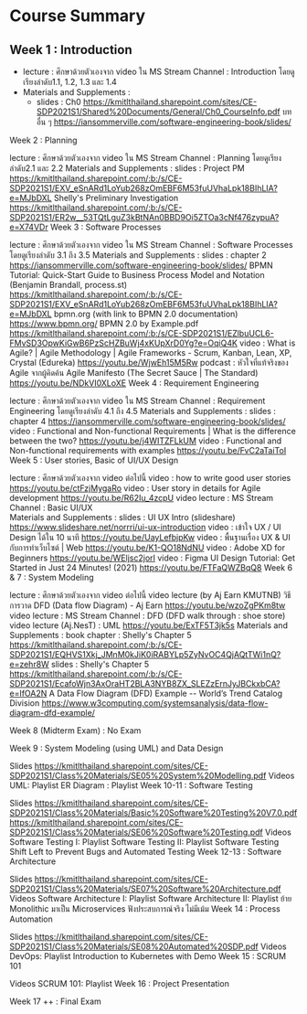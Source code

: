# Course Summary

## Week 1 : Introduction 
- lecture :  ศึกษาด้วยตัวเองจาก video ใน MS Stream Channel : Introduction   โดยดูเรียงลำดับ1.1, 1.2, 1.3 และ 1.4
- Materials and Supplements :
  - slides :
Ch0 https://kmitlthailand.sharepoint.com/sites/CE-SDP2021S1/Shared%20Documents/General/Ch0_CourseInfo.pdf
บทอื่น ๆ https://iansommerville.com/software-engineering-book/slides/

Week 2 : Planning 





lecture :  ศึกษาด้วยตัวเองจาก video ใน MS Stream Channel : Planning  โดยดูเรียงลำดับ2.1 และ 2.2
Materials and Supplements :
slides :
Project PM https://kmitlthailand.sharepoint.com/:b:/s/CE-SDP2021S1/EXV_eSnARd1LoYub268zOmEBF6M53fuUVhaLpk18BIhLIA?e=MJbDXL
Shelly's Preliminary Investigation https://kmitlthailand.sharepoint.com/:b:/s/CE-SDP2021S1/ER2w__53TQtLguZ3kBtNAn0BBD9Oi5ZTOa3cNf476zypuA?e=X74VDr
Week 3 : Software Processes





lecture :  ศึกษาด้วยตัวเองจาก video ใน MS Stream Channel : Software Processes   โดยดูเรียงลำดับ 3.1 ถึง 3.5
Materials and Supplements :
slides : chapter 2
https://iansommerville.com/software-engineering-book/slides/
BPMN Tutorial: Quick-Start Guide to Business Process Model and Notation (Benjamin Brandall, process.st) 
https://kmitlthailand.sharepoint.com/:b:/s/CE-SDP2021S1/EXV_eSnARd1LoYub268zOmEBF6M53fuUVhaLpk18BIhLIA?e=MJbDXL
bpmn.org (with link to BPMN 2.0 documentation) 
https://www.bpmn.org/
BPMN 2.0 by Example.pdf
https://kmitlthailand.sharepoint.com/:b:/s/CE-SDP2021S1/EZlbuUCL6-FMvSD3OpwKiGwB6PzScHZBuWj4xKUpXrD0Yg?e=OqiQ4K
video : What is Agile? | Agile Methodology | Agile Frameworks - Scrum, Kanban, Lean, XP, Crystal (Edureka)
https://youtu.be/WjwEh15M5Rw
podcast : หัวใจที่แท้จริงของ Agile จากผู้คิดค้น Agile Manifesto (The Secret Sauce | The Standard)
https://youtu.be/NDkVI0XLoXE
Week 4 : Requirement Engineering 





lecture :  ศึกษาด้วยตัวเองจาก video ใน MS Stream Channel : Requirement Engineering   โดยดูเรียงลำดับ 4.1 ถึง 4.5
Materials and Supplements :
slides : chapter 4
https://iansommerville.com/software-engineering-book/slides/
video : Functional and Non-functional Requirements | What is the difference between the two?
https://youtu.be/j4WITZFLkUM
video : Functional and Non-functional requirements with examples
https://youtu.be/FvC2aTaiToI
Week 5 : User stories, Basic of UI/UX Design





lecture : ศึกษาด้วยตัวเองจาก video ต่อไปนี้
video : how to write good user stories
https://youtu.be/ctFzjMygaRo
video : User story in details for Agile development
https://youtu.be/R62Iu_4zcpU
video lecture :  MS Stream Channel : Basic UI/UX   
Materials and Supplements :
slides : UI UX Intro (slideshare)
https://www.slideshare.net/norrri/ui-ux-introduction
video : เข้าใจ UX / UI Design ได้ใน 10 นาที
https://youtu.be/UayLefbjpKw
video : พื้นฐานเรื่อง UX & UI กับการทำเว็บไซต์ | Web
https://youtu.be/K1-QO18NdNU
video : Adobe XD for Beginners
https://youtu.be/WEljsc2jorI
video : Figma UI Design Tutorial: Get Started in Just 24 Minutes! (2021)
https://youtu.be/FTFaQWZBqQ8
Week 6 & 7 : System Modeling 





lecture :  ศึกษาด้วยตัวเองจาก video ต่อไปนี้
video lecture (by Aj Earn KMUTNB) วิธีการวาด DFD (Data flow Diagram) - Aj Earn
https://youtu.be/wzoZgPKm8tw
video lecture : MS Stream Channel : DFD (DFD walk through : shoe store)
video lecture (Aj.NesT) : UML
https://youtu.be/ExTF5T3jk5s
Materials and Supplements :
book chapter : Shelly's Chapter 5
https://kmitlthailand.sharepoint.com/:b:/s/CE-SDP2021S1/EQHVS1Xkj_JMnM0kJiK0iRABYLp5ZyNvOC4QjAQtTWi1nQ?e=zehr8W
slides : Shelly's Chapter 5
https://kmitlthailand.sharepoint.com/:b:/s/CE-SDP2021S1/EcafoWjn3AxOraHT2BLA3NYB8ZX_SLEZzErnJyJBCkxbCA?e=IfOA2N
A Data Flow Diagram (DFD) Example -- World’s Trend Catalog Division
https://www.w3computing.com/systemsanalysis/data-flow-diagram-dfd-example/


Week 8 (Midterm Exam) : No Exam



Week 9 : System Modeling (using UML) and Data Design

Slides
https://kmitlthailand.sharepoint.com/sites/CE-SDP2021S1/Class%20Materials/SE05%20System%20Modelling.pdf
Videos
UML: Playlist
ER Diagram : Playlist
Week 10-11 : Software Testing

Slides
https://kmitlthailand.sharepoint.com/sites/CE-SDP2021S1/Class%20Materials/Basic%20Software%20Testing%20V7.0.pdf
https://kmitlthailand.sharepoint.com/sites/CE-SDP2021S1/Class%20Materials/SE06%20Software%20Testing.pdf
Videos
Software Testing I: Playlist
Software Testing II: Playlist
Software Testing Shift Left to Prevent Bugs and Automated Testing
Week 12-13 : Software Architecture

Slides
https://kmitlthailand.sharepoint.com/sites/CE-SDP2021S1/Class%20Materials/SE07%20Software%20Architecture.pdf
Videos
Software Architecture I: Playlist
Software Architecture II: Playlist
ย้าย Monolithic มาเป็น Microservices ฟังประสบการณ์จริง ไม่มีเม้ม
Week 14 : Process Automation

Slides
https://kmitlthailand.sharepoint.com/sites/CE-SDP2021S1/Class%20Materials/SE08%20Automated%20SDP.pdf
Videos
DevOps: Playlist
Introduction to Kubernetes with Demo
Week 15 : SCRUM 101

Videos
SCRUM 101: Playlist
Week 16 : Project Presentation

Week 17 ++ : Final Exam
